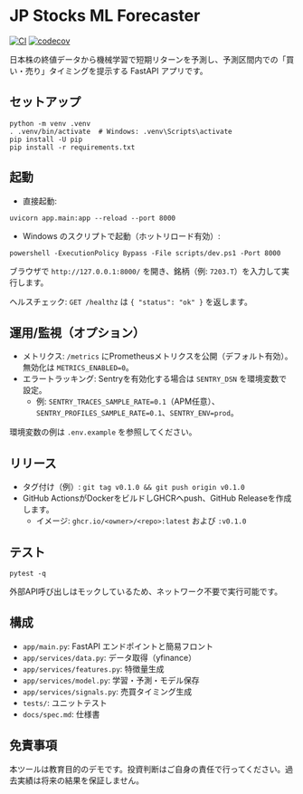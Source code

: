 # JP Stocks ML Forecaster

[![CI](https://github.com/kaenozu/trade/actions/workflows/ci.yml/badge.svg)](https://github.com/kaenozu/trade/actions/workflows/ci.yml)
[![codecov](https://codecov.io/gh/kaenozu/trade/branch/main/graph/badge.svg)](https://codecov.io/gh/kaenozu/trade)

日本株の終値データから機械学習で短期リターンを予測し、予測区間内での「買い・売り」タイミングを提示する FastAPI アプリです。

## セットアップ

```
python -m venv .venv
. .venv/bin/activate  # Windows: .venv\Scripts\activate
pip install -U pip
pip install -r requirements.txt
```

## 起動

- 直接起動:

```
uvicorn app.main:app --reload --port 8000
```

- Windows のスクリプトで起動（ホットリロード有効）:

```
powershell -ExecutionPolicy Bypass -File scripts/dev.ps1 -Port 8000
```

ブラウザで `http://127.0.0.1:8000/` を開き、銘柄（例: `7203.T`）を入力して実行します。

ヘルスチェック: `GET /healthz` は `{ "status": "ok" }` を返します。

## 運用/監視（オプション）

- メトリクス: `/metrics` にPrometheusメトリクスを公開（デフォルト有効）。無効化は `METRICS_ENABLED=0`。
- エラートラッキング: Sentryを有効化する場合は `SENTRY_DSN` を環境変数で設定。
  - 例: `SENTRY_TRACES_SAMPLE_RATE=0.1`（APM任意）、`SENTRY_PROFILES_SAMPLE_RATE=0.1`、`SENTRY_ENV=prod`。

環境変数の例は `.env.example` を参照してください。

## リリース

- タグ付け（例）: `git tag v0.1.0 && git push origin v0.1.0`
- GitHub ActionsがDockerをビルドしGHCRへpush、GitHub Releaseを作成します。
  - イメージ: `ghcr.io/<owner>/<repo>:latest` および `:v0.1.0`

## テスト

```
pytest -q
```

外部API呼び出しはモックしているため、ネットワーク不要で実行可能です。

## 構成

- `app/main.py`: FastAPI エンドポイントと簡易フロント
- `app/services/data.py`: データ取得（yfinance）
- `app/services/features.py`: 特徴量生成
- `app/services/model.py`: 学習・予測・モデル保存
- `app/services/signals.py`: 売買タイミング生成
- `tests/`: ユニットテスト
- `docs/spec.md`: 仕様書

## 免責事項
本ツールは教育目的のデモです。投資判断はご自身の責任で行ってください。過去実績は将来の結果を保証しません。

